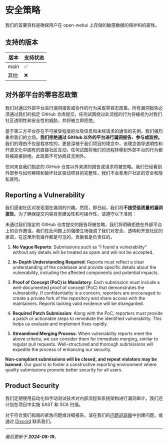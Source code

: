 # 安全策略

我们的首要目标是确保用户在 open-webui 上存储的敏感数据的保护和机密性。

## 支持的版本

| 版本    | 支持状态            |
| ------- | ------------------ |
| main    | :white_check_mark: |
| 其他    | :x:                |

## 对外部平台的零容忍政策

我们对通过外部平台进行漏洞报告或协作的行为采取零容忍政策。所有漏洞报告必须通过我们的指定 GitHub 仓库提交。任何试图绕过此流程的行为将被视为对我们社区透明性和安全性的威胁，并将被立即拒绝。

基于第三方平台存在不可接受程度的垃圾信息和未经请求的通信的先例，我们强烈重申我们的立场。**我们拒绝通过 GitHub 以外的平台进行漏洞报告、参与或监控。** 我们的理由不仅是程序性的，更是深植于我们项目的理念中，该理念倡导透明性和开源文化中固有的直接社区互动。任何试图将我们的流程转移到外部平台的行为都将被直接拒绝。此政策不可协商且无例外。

任何来自我们指定的 GitHub 仓库以外来源的报告或请求将被忽略。我们已经看到外部参与如何稀释和破坏社区驱动项目的完整性，我们不会拿用户社区的安全和隐私冒险。

## Reporting a Vulnerability

我们感谢社区对发现潜在漏洞的兴趣。然而，即日起，我们将**不接受低质量的漏洞报告**。为了确保提交内容具有建设性和可操作性，请遵守以下准则：

未通过我们指定的 GitHub 仓库提交的报告将被忽略，我们将明确拒绝在外部平台上的合作邀请。我们在此问题上的强硬立场强调了我们对安全、透明和开放社区的承诺，在这里所有操作都是可见的，贡献者是负责任的。

1. **No Vague Reports**: Submissions such as "I found a vulnerability" without any details will be treated as spam and will not be accepted.

2. **In-Depth Understanding Required**: Reports must reflect a clear understanding of the codebase and provide specific details about the vulnerability, including the affected components and potential impacts.

3. **Proof of Concept (PoC) is Mandatory**: Each submission must include a well-documented proof of concept (PoC) that demonstrates the vulnerability. If confidentiality is a concern, reporters are encouraged to create a private fork of the repository and share access with the maintainers. Reports lacking valid evidence will be disregarded.

4. **Required Patch Submission**: Along with the PoC, reporters must provide a patch or actionable steps to remediate the identified vulnerability. This helps us evaluate and implement fixes rapidly.

5. **Streamlined Merging Process**: When vulnerability reports meet the above criteria, we can consider them for immediate merging, similar to regular pull requests. Well-structured and thorough submissions will expedite the process of enhancing our security.

**Non-compliant submissions will be closed, and repeat violators may be banned.** Our goal is to foster a constructive reporting environment where quality submissions promote better security for all users.

## Product Security

我们定期使用自动化和手动测试技术对内部流程和系统架构进行漏洞审计。我们还计划在项目中实施 SAST 和 SCA 扫描。

对于符合我们指南的紧急问题或详细报告，请在我们的[问题追踪器](/open-webui/open-webui/issues)中创建问题，或通过 [Discord](https://discord.gg/5rJgQTnV4s) 联系我们。

---

_最后更新于 **2024-08-19**。_
